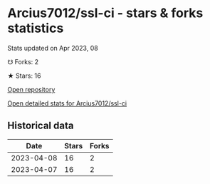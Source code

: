 # Arcius7012/ssl-ci - stars & forks statistics

Stats updated on Apr 2023, 08

☋ Forks: 2

★ Stars: 16

[Open repository](https://github.com/Arcius7012/ssl-ci)

[Open detailed stats for Arcius7012/ssl-ci](https://reviewgithub.com/rep/Arcius7012/ssl-ci)

## Historical data
| Date | Stars | Forks |
|------|-------|-------|
| 2023-04-08 | 16 | 2 | 
| 2023-04-07 | 16 | 2 | 


